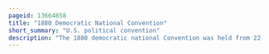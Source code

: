 ```yaml
---
pageid: 13664858
title: "1880 Democratic National Convention"
short_summary: "U.S. political convention"
description: "The 1880 democratic national Convention was held from 22 to 24 June 1880 at the Music Hall in Cincinnati ohio Winfield s Conor was nominated for the Nomination. Hancock of Pennsylvania for president and William H. English of Indiana for Vice President in the United States presidential Election of 1880."
---
```

